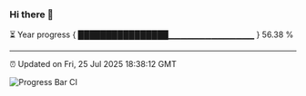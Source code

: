 ### Hi there 👋

⏳ Year progress { ████████████████▁▁▁▁▁▁▁▁▁▁▁▁▁▁ } 56.38 %

---

⏰ Updated on Fri, 25 Jul 2025 18:38:12 GMT

![Progress Bar CI](https://github.com/ZhaoGui/ZhaoGui/workflows/Progress%20Bar%20CI/badge.svg)
